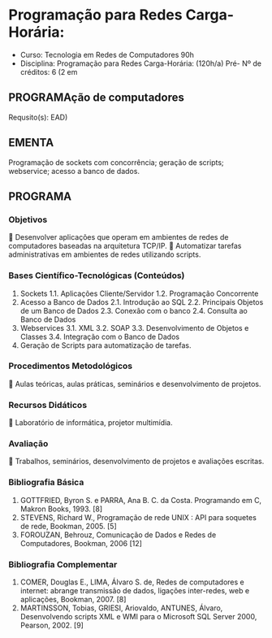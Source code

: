 # Programação para Redes                               Carga-Horária: 


* Curso: Tecnologia em Redes de Computadores
                                                                                         90h
* Disciplina: Programação para Redes                               Carga-Horária:
                                                                                         (120h/a)
           Pré-                                                          Nº de créditos: 6 (2 em
## PROGRAMAção de computadores
   Requsito(s):                                                                          EAD)
## EMENTA
Programação de sockets com concorrência; geração de scripts; webservice; acesso a banco de dados.
## PROGRAMA
### Objetivos
 Desenvolver aplicações que operam em ambientes de redes de computadores baseadas na
   arquitetura TCP/IP.
 Automatizar tarefas administrativas em ambientes de redes utilizando scripts.
### Bases Científico-Tecnológicas (Conteúdos)
1. Sockets
   1.1. Aplicações Cliente/Servidor
   1.2. Programação Concorrente
2. Acesso a Banco de Dados
   2.1. Introdução ao SQL
   2.2. Principais Objetos de um Banco de Dados
   2.3. Conexão com o banco
   2.4. Consulta ao Banco de Dados
3. Webservices
   3.1. XML
   3.2. SOAP
   3.3. Desenvolvimento de Objetos e Classes
   3.4. Integração com o Banco de Dados
4. Geração de Scripts para automatização de tarefas.
### Procedimentos Metodológicos
 Aulas teóricas, aulas práticas, seminários e desenvolvimento de projetos.
### Recursos Didáticos
 Laboratório de informática, projetor multimídia.
### Avaliação
 Trabalhos, seminários, desenvolvimento de projetos e avaliações escritas.
### Bibliografia Básica
1. GOTTFRIED, Byron S. e PARRA, Ana B. C. da Costa. Programando em C, Makron
   Books, 1993. [8]
2. STEVENS, Richard W., Programação de rede UNIX : API para soquetes de rede,
   Bookman, 2005. [5]
3. FOROUZAN, Behrouz, Comunicação de Dados e Redes de Computadores, Bookman, 2006
   [12]
### Bibliografia Complementar
1. COMER, Douglas E., LIMA, Álvaro S. de, Redes de computadores e internet: abrange
   transmissão de dados, ligações inter-redes, web e aplicações, Bookman, 2007. [8]
2. MARTINSSON, Tobias, GRIESI, Ariovaldo, ANTUNES, Álvaro, Desenvolvendo scripts
   XML e WMI para o Microsoft SQL Server 2000, Pearson, 2002. [9]

